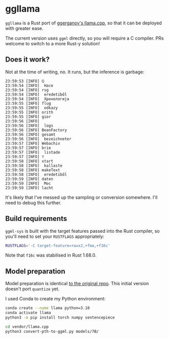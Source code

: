 # ggllama

`ggllama` is a Rust port of [ggerganov's llama.cpp](https://github.com/ggerganov/llama.cpp), so that it can be deployed with greater ease.

The current version uses `ggml` directly, so you will require a C compiler. PRs welcome to switch to a more Rust-y solution!

## Does it work?

Not at the time of writing, no. It runs, but the inference is garbage:

```log
23:59:53 [INFO] ℚ
23:59:54 [INFO]  Насе
23:59:54 [INFO] rsg
23:59:54 [INFO]  eredetiből
23:59:54 [INFO]  Хронологија
23:59:55 [INFO] flug
23:59:55 [INFO]  odkazy
23:59:55 [INFO] orith
23:59:55 [INFO] gior
23:59:56 [INFO]
23:59:56 [INFO]  logs
23:59:56 [INFO] BeanFactory
23:59:56 [INFO] gesamt
23:59:56 [INFO]  bezeichneter
23:59:57 [INFO] Webachiv
23:59:57 [INFO] brie
23:59:57 [INFO]  listade
23:59:57 [INFO] ⊤
23:59:58 [INFO] xtart
23:59:58 [INFO]  kallaste
23:59:58 [INFO] makeText
23:59:58 [INFO]  eredetiből
23:59:59 [INFO] daten
23:59:59 [INFO]  Мос
23:59:59 [INFO] lacht
```

It's likely that I've messed up the sampling or conversion somewhere. I'll need to debug this further.

## Build requirements

`ggml-sys` is built with the target features passed into the Rust compiler, so you'll need to set your `RUSTFLAGS` appropriately:

```sh
RUSTFLAGS='-C target-feature=+avx2,+fma,+f16c'
```

Note that `f16c` was stabilised in Rust 1.68.0.

## Model preparation

Model preparation is identical [to the original repo](https://github.com/ggerganov/llama.cpp/blob/master/README.md#usage). This initial version doesn't port `quantize` yet.

I used Conda to create my Python environment:

```sh
conda create --name llama python=3.10
conda activate llama
python3 -m pip install torch numpy sentencepiece

cd vendor/llama.cpp
python3 convert-pth-to-ggml.py models/7B/
```
